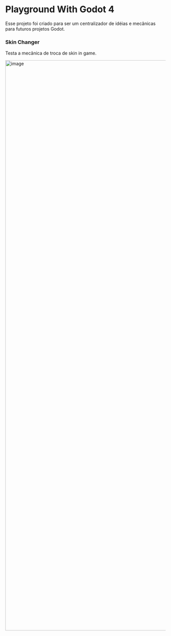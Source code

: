 # Playground With Godot 4

Esse projeto foi criado para ser um centralizador de idéias e mecânicas para futuros projetos Godot.


### Skin Changer
Testa a mecânica de troca de skin in game.

<img width="1792" alt="image" src="https://user-images.githubusercontent.com/55406858/191653223-c7eddbf9-8909-4010-bdbf-65e9c18009d5.png">
